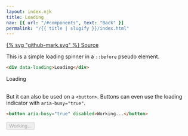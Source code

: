 ```yaml
---
layout: index.njk
title: Loading
nav: [{ url: "/#components", text: "Back" }]
permalink: "/{{ title | slugify }}/index.html"
---
```


<a href="https://github.com/iamschulz/ssstyles/blob/main/css/loading.css" data-button>{% svg "github-mark.svg" %} Source</a>

This is a simple loading spinner in a `::before` pseudo element.

```html
<div data-loading>Loading</div>
```

<div data-loading>Loading</div>

<br>

But it can also be used on a `<button>`. Buttons can even use the loading indicator with `aria-busy="true"`.

```html
<button aria-busy="true" disabled>Working...</button>
```

<button aria-busy="true" disabled>Working...</button>
